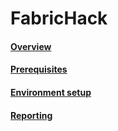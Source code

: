 # FabricHack

#### [Overview](overview.md)

#### [Prerequisites](prerequisites.md)

#### [Environment setup](environment.md)


#### [Reporting](reporting.md)
